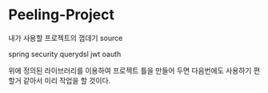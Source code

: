 # Peeling-Project

내가 사용할 프로젝트의 껍데기 source

spring security
querydsl
jwt
oauth

위에 정의된 라이브러리를 이용하여 프로젝트 틀을 만들어 두면 다음번에도 사용하기 편할거 같아서 미리 작업을 할 것이다.
